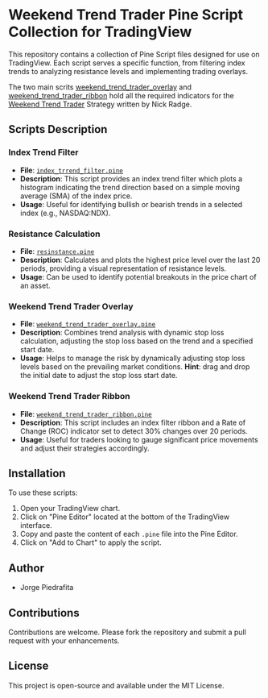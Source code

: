 # Weekend Trend Trader Pine Script Collection for TradingView

This repository contains a collection of Pine Script files designed for use on TradingView. Each script serves a specific function, from filtering index trends to analyzing resistance levels and implementing trading overlays.

The two main scrits [weekend_trend_trader_overlay](./weekend_trend_trader_overlay.pine) and [weekend_trend_trader_ribbon](./weekend_trend_trader_ribbon.pine) hold all the required indicators for the [Weekend Trend Trader](https://www.amazon.es/Weekend-Trend-Trader-English-Radge-ebook/dp/B00F4P0OWA) Strategy written by Nick Radge.

## Scripts Description

### Index Trend Filter
- **File**: [`index_trrend_filter.pine`](./index_trend_filter.pine)
- **Description**: This script provides an index trend filter which plots a histogram indicating the trend direction based on a simple moving average (SMA) of the index price.
- **Usage**: Useful for identifying bullish or bearish trends in a selected index (e.g., NASDAQ:NDX).

### Resistance Calculation
- **File**: [`resinstance.pine`](./resistance.pine)
- **Description**: Calculates and plots the highest price level over the last 20 periods, providing a visual representation of resistance levels.
- **Usage**: Can be used to identify potential breakouts in the price chart of an asset.

### Weekend Trend Trader Overlay
- **File**: [`weekend_trend_trader_overlay.pine`](./weekend_trend_trader_overlay.pine)
- **Description**: Combines trend analysis with dynamic stop loss calculation, adjusting the stop loss based on the trend and a specified start date.
- **Usage**: Helps to manage the risk by dynamically adjusting stop loss levels based on the prevailing market conditions. **Hint**: drag and drop the initial date to adjust the stop loss start date.

### Weekend Trend Trader Ribbon
- **File**: [`weekend_trend_trader_ribbon.pine`](./weekend_trend_trader_ribbon.pine)
- **Description**: This script includes an index filter ribbon and a Rate of Change (ROC) indicator set to detect 30% changes over 20 periods.
- **Usage**: Useful for traders looking to gauge significant price movements and adjust their strategies accordingly.

## Installation
To use these scripts:
1. Open your TradingView chart.
2. Click on "Pine Editor" located at the bottom of the TradingView interface.
3. Copy and paste the content of each `.pine` file into the Pine Editor.
4. Click on "Add to Chart" to apply the script.

## Author
- Jorge Piedrafita

## Contributions
Contributions are welcome. Please fork the repository and submit a pull request with your enhancements.

## License
This project is open-source and available under the MIT License.

